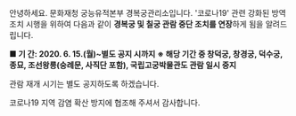 안녕하세요. 문화재청 궁능유적본부 경복궁관리소입니다.
'코로나19' 관련 강화된 방역조치 시행을 위하여 다음과 같이 **경복궁 및 칠궁 관람 중단 조치를 연장**하게 됨을 알려드립니다.

**■ 기 간: 2020. 6. 15.(월)~별도 공지 시까지**
**※ 해당 기간 중 창덕궁, 창경궁, 덕수궁, 종묘, 조선왕릉(숭례문, 사직단 포함), 국립고궁박물관도 관람 일시 중지**

관람 재개 시기는 별도 공지하도록 하겠습니다.

코로나19 지역 감염 확산 방지에 협조해 주셔서 감사합니다.